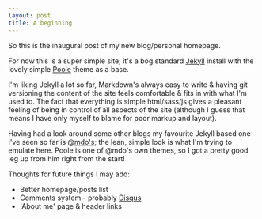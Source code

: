 ```yaml
---
layout: post
title: A beginning
---
```


So this is the inaugural post of my new blog/personal homepage.

For now this is a super simple site; it's a bog standard [Jekyll](https://jekyllrb.com/)
install with the lovely simple [Poole](https://github.com/poole/poole) theme as a base.

I'm liking Jekyll a lot so far, Markdown's always easy to write & having git
versioning the content of the site feels comfortable & fits in with what I'm used to.
The fact that everything is simple html/sass/js gives a pleasant feeling of being
in control of all aspects of the site (although I guess that means I have only
myself to blame for poor markup and layout).

Having had a look around some other blogs my favourite Jekyll based one I've seen
so far is [@mdo's](http://markdotto.com); the lean, simple look is what I'm trying
to emulate here. Poole is one of @mdo's own themes, so I got a pretty good leg up
from him right from the start!

Thoughts for future things I may add:

* Better homepage/posts list
* Comments system - probably [Disqus](https://disqus.com)
* 'About me' page & header links
